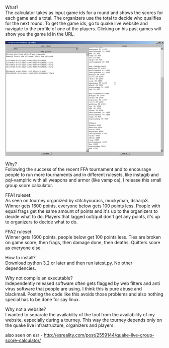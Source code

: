 What?  
The calculator takes as input game ids for a round and shows the scores for each game and a total. The organizers use the total to decide who qualifies for the next round. To get the game ids, go to quake live website and navigate to the profile of one of the players. Clicking on his past games will show you the game id in the URL. 

![screenshot](https://github.com/melbaa/qlscore/blob/master/ss.png)


Why?  
Following the success of the recent FFA tournament and to encourage people to run more tournaments and in different rulesets, like instagib and pql-vampiric with all weapons and armor (like vamp ca), I release this small group score calculator. 

FFA1 ruleset:  
As seen on tourney organized by stitchyourass, muckyman, dsharp3.
Winner gets 1600 points, everyone below gets 100 points less.
People with equal frags get the same amount of points and it's up to the
organizers to decide what to do.
Players that lagged out/quit don't get any points, it's up to organizers to
decide what to do.

FFA2 ruleset:  
Winner gets 1600 points, people below get 100 points less.
Ties are broken on game score, then frags, then damage done, then deaths.
Quitters score as everyone else.


How to install?  
Download python 3.2 or later and then run latest.py. No other dependencies.  

Why not compile an executable?  
Independently released software often gets flagged by web filters and anti virus software that people are using. I think this is pure abuse and blackmail. Posting the code like this avoids those problems and also nothing special has to be done for say linux. 

Why not a website?  
I wanted to separate the availablity of the tool from the availability of my website, especially during a tourney. This way the tourney depends only on the quake live infrastructure, organizers and players. 

also seen on esr - http://esreality.com/post/2559144/quake-live-group-score-calculator/  